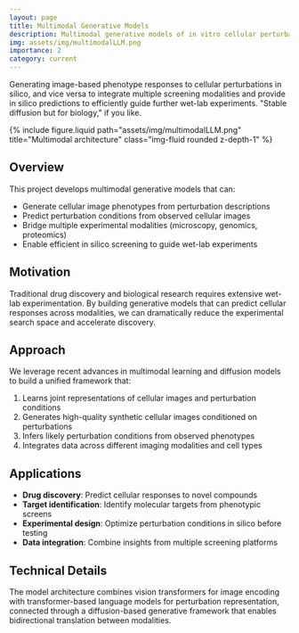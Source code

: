 ```yaml
---
layout: page
title: Multimodal Generative Models
description: Multimodal generative models of in vitro cellular perturbations
img: assets/img/multimodalLLM.png
importance: 2
category: current
---
```


Generating image-based phenotype responses to cellular perturbations in silico, and vice versa to integrate multiple screening modalities and provide in silico predictions to efficiently guide further wet-lab experiments. "Stable diffusion but for biology," if you like.

<div class="row">
    <div class="col-sm mt-3 mt-md-0">
        {% include figure.liquid path="assets/img/multimodalLLM.png" title="Multimodal architecture" class="img-fluid rounded z-depth-1" %}
    </div>
</div>

## Overview

This project develops multimodal generative models that can:
- Generate cellular image phenotypes from perturbation descriptions
- Predict perturbation conditions from observed cellular images
- Bridge multiple experimental modalities (microscopy, genomics, proteomics)
- Enable efficient in silico screening to guide wet-lab experiments

## Motivation

Traditional drug discovery and biological research requires extensive wet-lab experimentation. By building generative models that can predict cellular responses across modalities, we can dramatically reduce the experimental search space and accelerate discovery.

## Approach

We leverage recent advances in multimodal learning and diffusion models to build a unified framework that:
1. Learns joint representations of cellular images and perturbation conditions
2. Generates high-quality synthetic cellular images conditioned on perturbations
3. Infers likely perturbation conditions from observed phenotypes
4. Integrates data across different imaging modalities and cell types

## Applications

- **Drug discovery**: Predict cellular responses to novel compounds
- **Target identification**: Identify molecular targets from phenotypic screens
- **Experimental design**: Optimize perturbation conditions in silico before testing
- **Data integration**: Combine insights from multiple screening platforms

## Technical Details

The model architecture combines vision transformers for image encoding with transformer-based language models for perturbation representation, connected through a diffusion-based generative framework that enables bidirectional translation between modalities.